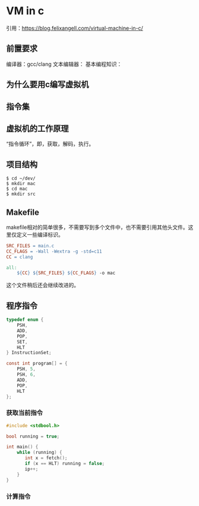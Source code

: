 # VM in c

引用：https://blog.felixangell.com/virtual-machine-in-c/

## 前置要求

编译器：gcc/clang
文本编辑器：
基本编程知识：

## 为什么要用c编写虚拟机

## 指令集

## 虚拟机的工作原理

“指令循环”，即，获取，解码，执行。

## 项目结构

```shell
$ cd ~/dev/
$ mkdir mac
$ cd mac
$ mkdir src
```

## Makefile

makefile相对的简单很多，不需要写到多个文件中，也不需要引用其他头文件。这里仅定义一些编译标识。

```makefile
SRC_FILES = main.c
CC_FLAGS = -Wall -Wextra -g -std=c11
CC = clang

all:
    ${CC} ${SRC_FILES} ${CC_FLAGS} -o mac
```

这个文件稍后还会继续改进的。

## 程序指令

```c
typedef enum {
    PSH,
    ADD,
    POP,
    SET,
    HLT
} InstructionSet;

const int program[] = {
    PSH, 5,
    PSH, 6,
    ADD,
    POP,
    HLT
};
```

### 获取当前指令

```c
#include <stdbool.h> 

bool running = true;

int main() {
    while (running) {
       int x = fetch();
       if (x == HLT) running = false;
       ip++;
    }
}
```

### 计算指令



